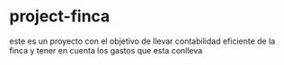# project-finca
este es un proyecto con el objetivo de llevar contabilidad eficiente de la finca y tener en cuenta los gastos que esta conlleva
